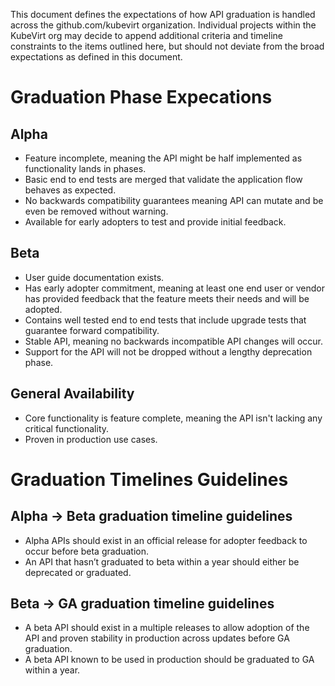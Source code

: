 This document defines the expectations of how API graduation is handled across the github.com/kubevirt organization. Individual projects within the KubeVirt org may decide to append additional criteria and timeline constraints to the items outlined here, but should not deviate from the broad expectations as defined in this document.

# Graduation Phase Expecations

## Alpha
* Feature incomplete, meaning the API might be half implemented as functionality lands in phases.
* Basic end to end tests are merged that validate the application flow behaves as expected.
* No backwards compatibility guarantees meaning API can mutate and be even be removed without warning.
* Available for early adopters to test and provide initial feedback.

## Beta
* User guide documentation exists.
* Has early adopter commitment, meaning at least one end user or vendor has provided feedback that the feature meets their needs and will be adopted. 
* Contains well tested end to end tests that include upgrade tests that guarantee forward compatibility.
* Stable API, meaning no backwards incompatible API changes will occur.
* Support for the API will not be dropped without a lengthy deprecation phase.

## General Availability
* Core functionality is feature complete, meaning the API isn't lacking any critical functionality.
* Proven in production use cases.

# Graduation Timelines Guidelines

## Alpha -> Beta graduation timeline guidelines
* Alpha APIs should exist in an official release for adopter feedback to occur before beta graduation.
* An API that hasn’t graduated to beta within a year should either be deprecated or graduated.

## Beta -> GA graduation timeline guidelines
* A beta API should exist in a multiple releases to allow adoption of the API and proven stability in production across updates before GA graduation.
* A beta API known to be used in production should be graduated to GA within a year.

